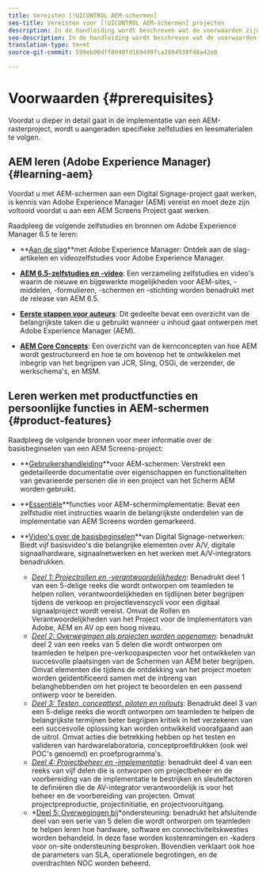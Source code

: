 ```yaml
---
title: Vereisten [!UICONTROL AEM-schermen]
seo-title: Vereisten voor [!UICONTROL AEM-schermen] projecten
description: In de handleiding wordt beschreven wat de voorwaarden zijn voordat u een AEM Screens-project start.
seo-description: In de handleiding wordt beschreven wat de voorwaarden zijn voordat u een AEM Screens-project start.
translation-type: tm+mt
source-git-commit: 599eb98dff8040fd169499fca2894530fd8a42e8

---
```



# Voorwaarden {#prerequisites}

Voordat u dieper in detail gaat in de implementatie van een AEM-rasterproject, wordt u aangeraden specifieke zelfstudies en leesmaterialen te volgen.

## AEM leren (Adobe Experience Manager) {#learning-aem}

Voordat u met AEM-schermen aan een Digital Signage-project gaat werken, is kennis van Adobe Experience Manager (AEM) vereist en moet deze zijn voltooid voordat u aan een AEM Screens Project gaat werken.

Raadpleeg de volgende zelfstudies en bronnen om Adobe Experience Manager 6.5 te leren:

* **[Aan de slag](https://helpx.adobe.com/experience-manager/get-started.html)**met Adobe Experience Manager: Ontdek aan de slag-artikelen en videozelfstudies voor Adobe Experience Manager.

* **[AEM 6.5-zelfstudies en -video](https://helpx.adobe.com/experience-manager/kt/index/aem-6-5-videos.html)**: Een verzameling zelfstudies en video&#39;s waarin de nieuwe en bijgewerkte mogelijkheden voor AEM-sites, -middelen, -formulieren, -schermen en -stichting worden benadrukt met de release van AEM 6.5.

* **[Eerste stappen voor auteurs](https://helpx.adobe.com/experience-manager/6-5/sites/authoring/using/first-steps.html)**: Dit gedeelte bevat een overzicht van de belangrijkste taken die u gebruikt wanneer u inhoud gaat ontwerpen met Adobe Experience Manager (AEM).

* **[AEM Core Concepts](https://helpx.adobe.com/experience-manager/6-5/sites/developing/using/the-basics.html)**: Een overzicht van de kernconcepten van hoe AEM wordt gestructureerd en hoe te om bovenop het te ontwikkelen met inbegrip van het begrijpen van JCR, Sling, OSGi, de verzender, de werkschema&#39;s, en MSM.

## Leren werken met productfuncties en persoonlijke functies in AEM-schermen {#product-features}

Raadpleeg de volgende bronnen voor meer informatie over de basisbeginselen van een AEM Screens-project:

* **[Gebruikershandleiding](https://helpx.adobe.com/experience-manager/6-5/screens/user-guide.html)**voor AEM-schermen: Verstrekt een gedetailleerde documentatie over eigenschappen en functionaliteiten van gevarieerde personen die in een project van het Scherm AEM worden gebruikt.

* **[Essentiële](https://experienceleague.adobe.com/?launch=AEM-7a#recommended/solutions/experience-manager)**functies voor AEM-schermimplementatie: Bevat een zelfstudie met instructies waarin de belangrijkste onderdelen van de implementatie van AEM Screens worden gemarkeerd.

* **[Video&#39;s over de basisbeginselen](https://helpx.adobe.com/experience-manager/6-5/screens/user-guide.html?topic=/experience-manager/6-5/screens/morehelp/digital-signage-networks-basics.ug.js)**van Digital Signage-netwerken: Biedt vijf basisvideo&#39;s die belangrijke elementen over A/V, digitale signaalhardware, signaalnetwerken en het werken met A/V-integrators benadrukken.
   * *[Deel 1: Projectrollen en -verantwoordelijkheden](https://helpx.adobe.com/experience-manager/6-5/screens/using/project-roles-responsibilities.html)*: Benadrukt deel 1 van een 5-delige reeks die wordt ontworpen om teamleden te helpen rollen, verantwoordelijkheden en tijdlijnen beter begrijpen tijdens de verkoop en projectlevenscycli voor een digitaal signaalproject wordt vereist. Omvat de Rollen en Verantwoordelijkheden van het Project voor de Implementators van Adobe, AEM en AV op een hoog niveau.
   * *[Deel 2: Overwegingen als projecten worden opgenomen](https://helpx.adobe.com/experience-manager/6-5/screens/using/project-considerations.html)*: benadrukt deel 2 van een reeks van 5 delen die wordt ontworpen om teamleden te helpen pre-verkoopaspecten voor het ontwikkelen van succesvolle plaatsingen van de Schermen van AEM beter begrijpen. Omvat elementen die tijdens de ontdekking van het project moeten worden geïdentificeerd samen met de inbreng van belanghebbenden om het project te beoordelen en een passend ontwerp voor te bereiden.
   * *[Deel 3: Testen, concepttest, piloten en rollouts](https://helpx.adobe.com/experience-manager/6-5/screens/using/testing-pocs-pilots-rollouts.html)*: Benadrukt deel 3 van een 5-delige reeks die wordt ontworpen om teamleden te helpen de belangrijkste termijnen beter begrijpen kritiek in het verzekeren van een succesvolle oplossing kan worden ontwikkeld voorafgaand aan de uitrol. Omvat acties die betrekking hebben op het testen en valideren van hardwarelaboratoria, conceptproefdrukken (ook wel POC&#39;s genoemd) en proefprogramma&#39;s.
   * *[Deel 4: Projectbeheer en -implementatie](https://helpx.adobe.com/experience-manager/6-5/screens/using/project-management-and-deployment.html)*: benadrukt deel 4 van een reeks van vijf delen die is ontworpen om projectbeheer en de voorbereiding van de implementatie te bestrijken en sleutelfactoren te definiëren die de AV-integrator verantwoordelijk is voor het beheer en de voorbereiding van projecten. Omvat projectpreproductie, projectinitiatie, en projectvooruitgang.
   * *[Deel 5: Overwegingen bij](https://helpx.adobe.com/experience-manager/6-5/screens/using/support-considerations.html)*ondersteuning: benadrukt het afsluitende deel van een serie van 5 delen die wordt ontworpen om teamleden te helpen leren hoe hardware, software en connectiviteitskwesties worden behandeld. In deze fase worden kostenramingen en -kaders voor on-site ondersteuning besproken. Bovendien verklaart ook hoe de parameters van SLA, operationele begrotingen, en de overdrachten NOC worden beheerd.

